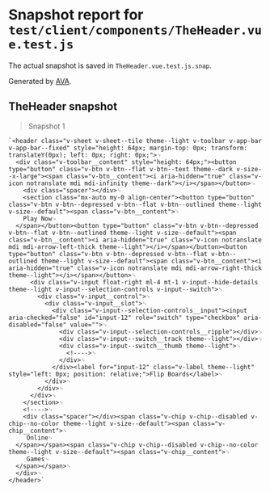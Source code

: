# Snapshot report for `test/client/components/TheHeader.vue.test.js`

The actual snapshot is saved in `TheHeader.vue.test.js.snap`.

Generated by [AVA](https://avajs.dev).

## TheHeader snapshot

> Snapshot 1

    `<header class="v-sheet v-sheet--tile theme--light v-toolbar v-app-bar v-app-bar--fixed" style="height: 64px; margin-top: 0px; transform: translateY(0px); left: 0px; right: 0px;">␊
      <div class="v-toolbar__content" style="height: 64px;"><button type="button" class="v-btn v-btn--flat v-btn--text theme--dark v-size--x-large"><span class="v-btn__content"><i aria-hidden="true" class="v-icon notranslate mdi mdi-infinity theme--dark"></i></span></button>␊
        <div class="spacer"></div>␊
        <section class="mx-auto my-0 align-center"><button type="button" class="v-btn v-btn--depressed v-btn--flat v-btn--outlined theme--light v-size--default"><span class="v-btn__content">␊
        Play Now␊
      </span></button><button type="button" class="v-btn v-btn--depressed v-btn--flat v-btn--outlined theme--light v-size--default"><span class="v-btn__content"><i aria-hidden="true" class="v-icon notranslate mdi mdi-arrow-left-thick theme--light"></i></span></button><button type="button" class="v-btn v-btn--depressed v-btn--flat v-btn--outlined theme--light v-size--default"><span class="v-btn__content"><i aria-hidden="true" class="v-icon notranslate mdi mdi-arrow-right-thick theme--light"></i></span></button>␊
          <div class="v-input float-right ml-4 mt-1 v-input--hide-details theme--light v-input--selection-controls v-input--switch">␊
            <div class="v-input__control">␊
              <div class="v-input__slot">␊
                <div class="v-input--selection-controls__input"><input aria-checked="false" id="input-12" role="switch" type="checkbox" aria-disabled="false" value="">␊
                  <div class="v-input--selection-controls__ripple"></div>␊
                  <div class="v-input--switch__track theme--light"></div>␊
                  <div class="v-input--switch__thumb theme--light">␊
                    <!---->␊
                  </div>␊
                </div><label for="input-12" class="v-label theme--light" style="left: 0px; position: relative;">Flip Boards</label>␊
              </div>␊
            </div>␊
          </div>␊
        </section>␊
        <!---->␊
        <div class="spacer"></div><span class="v-chip v-chip--disabled v-chip--no-color theme--light v-size--default"><span class="v-chip__content">␊
         Online␊
      </span></span><span class="v-chip v-chip--disabled v-chip--no-color theme--light v-size--default"><span class="v-chip__content">␊
         Games␊
      </span></span>␊
      </div>␊
    </header>`
